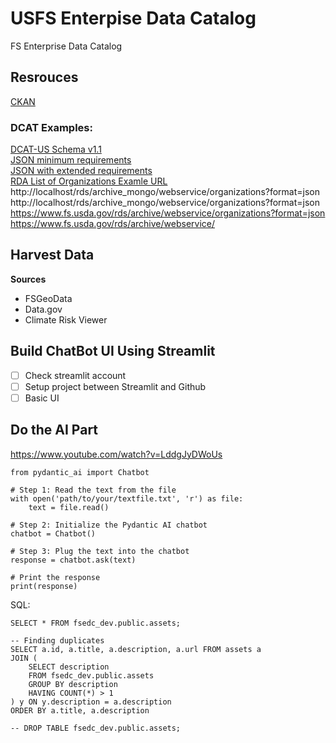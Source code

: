 # USFS Enterpise Data Catalog  
FS Enterprise Data Catalog  

## Resrouces
[CKAN](https://github.com/ckan)  

### DCAT Examples:  
[DCAT-US Schema v1.1](https://resources.data.gov/resources/dcat-us/#context)  
[JSON minimum requirements](https://resources.data.gov/schemas/dcat-us/v1.1/examples/catalog-sample.json)  
[JSON with extended requirements](https://resources.data.gov/schemas/dcat-us/v1.1/examples/catalog-sample-extended.json)  
[RDA List of Organizations Examle URL](https://www.fs.usda.gov/rds/archive//webservice/organizations?format=json)  
http://localhost/rds/archive_mongo/webservice/organizations?format=json  
http://localhost/rds/archive_mongo/webservice/organizations?format=json  
https://www.fs.usda.gov/rds/archive/webservice/organizations?format=json  
https://www.fs.usda.gov/rds/archive/webservice/  


## Harvest Data  

**Sources**
* FSGeoData
* Data.gov
* Climate Risk Viewer

## Build ChatBot UI Using Streamlit  

- [ ] Check streamlit account  
- [ ] Setup project between Streamlit and Github  
- [ ] Basic UI  

## Do the AI Part
https://www.youtube.com/watch?v=LddgJyDWoUs  

```
from pydantic_ai import Chatbot

# Step 1: Read the text from the file
with open('path/to/your/textfile.txt', 'r') as file:
    text = file.read()

# Step 2: Initialize the Pydantic AI chatbot
chatbot = Chatbot()

# Step 3: Plug the text into the chatbot
response = chatbot.ask(text)

# Print the response
print(response)
```

SQL:  
```
SELECT * FROM fsedc_dev.public.assets;

-- Finding duplicates
SELECT a.id, a.title, a.description, a.url FROM assets a 
JOIN (
	SELECT description
	FROM fsedc_dev.public.assets
	GROUP BY description
	HAVING COUNT(*) > 1
) y ON y.description = a.description
ORDER BY a.title, a.description 

-- DROP TABLE fsedc_dev.public.assets;
```